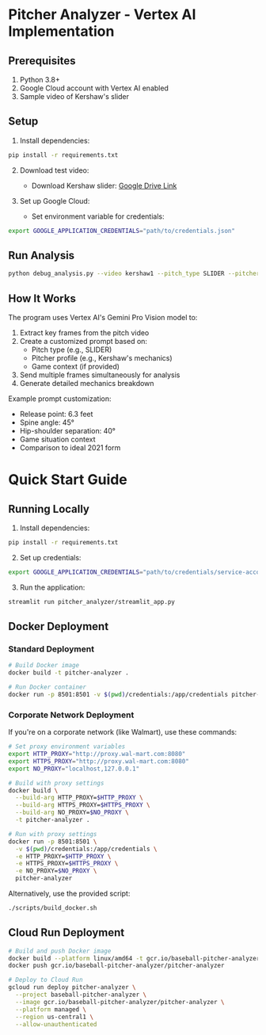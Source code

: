 # Pitcher Analyzer - Vertex AI Implementation

## Prerequisites
1. Python 3.8+
2. Google Cloud account with Vertex AI enabled
3. Sample video of Kershaw's slider

## Setup

1. Install dependencies:
```bash
pip install -r requirements.txt
```

2. Download test video:
   - Download Kershaw slider: [Google Drive Link](https://drive.google.com/file/d/1HwdbaqdNIyEUVDLAbjt_6suJssyx6xgs/view?usp=sharing)

3. Set up Google Cloud:
   - Set environment variable for credentials:
```bash
export GOOGLE_APPLICATION_CREDENTIALS="path/to/credentials.json"
```

## Run Analysis
```bash
python debug_analysis.py --video kershaw1 --pitch_type SLIDER --pitcher KERSHAW
```

## How It Works

The program uses Vertex AI's Gemini Pro Vision model to:
1. Extract key frames from the pitch video
2. Create a customized prompt based on:
   - Pitch type (e.g., SLIDER)
   - Pitcher profile (e.g., Kershaw's mechanics)
   - Game context (if provided)
3. Send multiple frames simultaneously for analysis
4. Generate detailed mechanics breakdown

Example prompt customization:
- Release point: 6.3 feet
- Spine angle: 45°
- Hip-shoulder separation: 40°
- Game situation context
- Comparison to ideal 2021 form

# Quick Start Guide

## Running Locally

1. Install dependencies:
```bash
pip install -r requirements.txt
```

2. Set up credentials:
```bash
export GOOGLE_APPLICATION_CREDENTIALS="path/to/credentials/service-account.json"
```

3. Run the application:
```bash
streamlit run pitcher_analyzer/streamlit_app.py
```

## Docker Deployment

### Standard Deployment

```bash
# Build Docker image
docker build -t pitcher-analyzer .

# Run Docker container
docker run -p 8501:8501 -v $(pwd)/credentials:/app/credentials pitcher-analyzer
```

### Corporate Network Deployment

If you're on a corporate network (like Walmart), use these commands:

```bash
# Set proxy environment variables
export HTTP_PROXY="http://proxy.wal-mart.com:8080"
export HTTPS_PROXY="http://proxy.wal-mart.com:8080"
export NO_PROXY="localhost,127.0.0.1"

# Build with proxy settings
docker build \
  --build-arg HTTP_PROXY=$HTTP_PROXY \
  --build-arg HTTPS_PROXY=$HTTPS_PROXY \
  --build-arg NO_PROXY=$NO_PROXY \
  -t pitcher-analyzer .

# Run with proxy settings
docker run -p 8501:8501 \
  -v $(pwd)/credentials:/app/credentials \
  -e HTTP_PROXY=$HTTP_PROXY \
  -e HTTPS_PROXY=$HTTPS_PROXY \
  -e NO_PROXY=$NO_PROXY \
  pitcher-analyzer
```

Alternatively, use the provided script:
```bash
./scripts/build_docker.sh
```

## Cloud Run Deployment

```bash
# Build and push Docker image
docker build --platform linux/amd64 -t gcr.io/baseball-pitcher-analyzer/pitcher-analyzer .
docker push gcr.io/baseball-pitcher-analyzer/pitcher-analyzer

# Deploy to Cloud Run
gcloud run deploy pitcher-analyzer \
  --project baseball-pitcher-analyzer \
  --image gcr.io/baseball-pitcher-analyzer/pitcher-analyzer \
  --platform managed \
  --region us-central1 \
  --allow-unauthenticated
```
